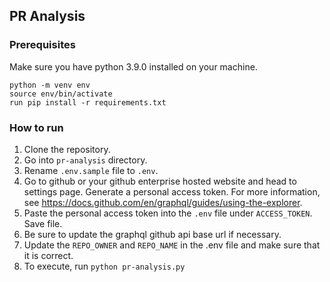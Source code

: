 ## PR Analysis

### Prerequisites
Make sure you have python 3.9.0 installed on your machine.
```
python -m venv env
source env/bin/activate
run pip install -r requirements.txt
```

### How to run
1. Clone the repository.
2. Go into `pr-analysis` directory.
3. Rename `.env.sample` file to `.env`.
4. Go to github or your github enterprise hosted website and head to settings page. Generate a personal access token. For more information, see https://docs.github.com/en/graphql/guides/using-the-explorer.
5. Paste the personal access token into the `.env` file under `ACCESS_TOKEN`. Save file.
6. Be sure to update the graphql github api base url if necessary.
7. Update the `REPO_OWNER` and `REPO_NAME` in the .env file and make sure that it is correct.
8. To execute, run `python pr-analysis.py`
